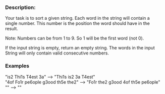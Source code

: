### Description:
Your task is to sort a given string. Each word in the string will contain a single number. This number is the position the word should have in the result.

Note: Numbers can be from 1 to 9. So 1 will be the first word (not 0).

If the input string is empty, return an empty string. The words in the input String will only contain valid consecutive numbers.

### Examples
"is2 Thi1s T4est 3a"  -->  "Thi1s is2 3a T4est" <br>
"4of Fo1r pe6ople g3ood th5e the2"  -->  "Fo1r the2 g3ood 4of th5e pe6ople" <br>
""  -->  ""